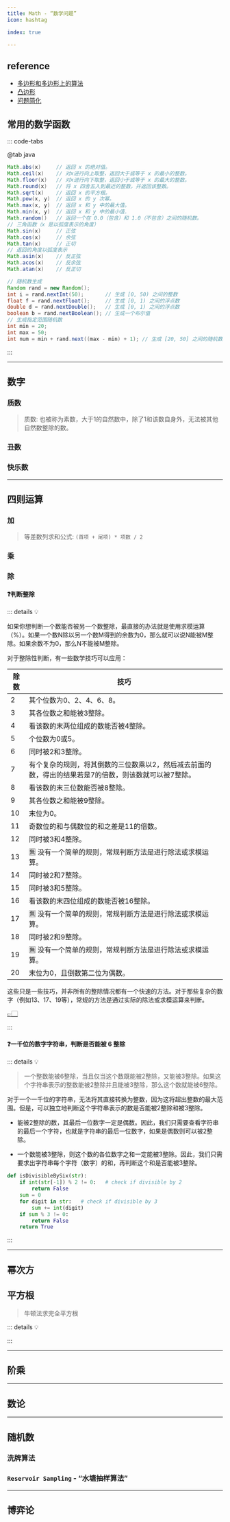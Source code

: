 ```yaml
---
title: Math - “数学问题”
icon: hashtag

index: true

---
```


<!-- more -->

## reference

- [多边形和多边形上的算法](https://visualgo.net/zh/polygon/print)
- [凸边形](https://visualgo.net/zh/convexhull/print)
- [问题简化](https://visualgo.net/zh/reductions/print)

## 常用的数学函数

::: code-tabs

@tab java
```java
Math.abs(x)     // 返回 x 的绝对值。
Math.ceil(x)    // 对x进行向上取整，返回大于或等于 x 的最小的整数。
Math.floor(x)   // 对x进行向下取整，返回小于或等于 x 的最大的整数。
Math.round(x)   // 将 x 四舍五入到最近的整数，并返回该整数。
Math.sqrt(x)    // 返回 x 的平方根。
Math.pow(x, y)  // 返回 x 的 y 次幂。
Math.max(x, y)  // 返回 x 和 y 中的最大值。
Math.min(x, y)  // 返回 x 和 y 中的最小值.
Math.random()   // 返回一个在 0.0（包含）和 1.0（不包含）之间的随机数。
// 三角函数（x 是以弧度表示的角度）
Math.sin(x)     // 正弦
Math.cos(x)     // 余弦
Math.tan(x)     // 正切
// 返回的角度以弧度表示
Math.asin(x)    // 反正弦
Math.acos(x)    // 反余弦
Math.atan(x)    // 反正切

// 随机数生成
Random rand = new Random();
int i = rand.nextInt(50);       // 生成 [0, 50) 之间的整数
float f = rand.nextFloat();     // 生成 [0, 1) 之间的浮点数
double d = rand.nextDouble();   // 生成 [0, 1) 之间的浮点数
boolean b = rand.nextBoolean(); // 生成一个布尔值
// 生成指定范围随机数
int min = 20;
int max = 50;
int num = min + rand.next((max - min) + 1); // 生成 [20, 50] 之间的随机数
```

:::

------

## 数字

### 质数

> 质数: 也被称为素数，大于1的自然数中，除了1和该数自身外，无法被其他自然数整除的数。

<!-- 🟠 计数质数 -->
<!-- @include: @leetcode/problems/0x0200.md#0204 -->

### 丑数

<!-- 🟢 丑数 -->
<!-- @include: @leetcode/problems/0x0200.md#0263 -->

<!-- 🟠 丑数 II -->
<!-- @include: @leetcode/problems/0x0200.md#0264 -->

### 快乐数

<!-- 🟢 快乐数 -->
<!-- @include: @leetcode/problems/0x0200.md#0202 -->

------

## 四则运算

### 加

<!-- 🟢 字符串相加 -->
<!-- @include: @leetcode/problems/0x0400.md#0415 -->

> 等差数列求和公式: `(首项 + 尾项) * 项数 / 2`

<!-- 丢失的数字 -->
<!-- @include: @leetcode/problems/0x0200.md#0268 -->

### 乘

<!-- 🟠 字符串相乘 -->
<!-- @include: @leetcode/problems/0x0000.md#0043 -->

### 除 

#### ❓判断整除

::: details 💡

如果你想判断一个数能否被另一个数整除，最直接的办法就是使用求模运算（%）。如果一个数N除以另一个数M得到的余数为0，那么就可以说N能被M整除。如果余数不为0，那么N不能被M整除。

对于整除性判断，有一些数学技巧可以应用：

| 除数 | 技巧
| --- | ---
| 2     | 其个位数为0、2、4、6、8。
| 3     | 其各位数之和能被3整除。
| 4     | 看该数的末两位组成的数能否被4整除。
| 5     | 个位数为0或5。
| 6     | 同时被2和3整除。
| 7     | 有个复杂的规则，将其倒数的三位数乘以2，然后减去前面的数，得出的结果若是7的倍数，则该数就可以被7整除。
| 8     | 看该数的末三位数能否被8整除。
| 9     | 其各位数之和能被9整除。
| 10    | 末位为0。
| 11    | 奇数位的和与偶数位的和之差是11的倍数。
| 12    | 同时被3和4整除。
| 13    | 🈚️ 没有一个简单的规则，常规判断方法是进行除法或求模运算。
| 14    | 同时被2和7整除。
| 15    | 同时被3和5整除。
| 16    | 看该数的末四位组成的数能否被16整除。
| 17    | 🈚️ 没有一个简单的规则，常规判断方法是进行除法或求模运算。
| 18    | 同时被2和9整除。
| 19    | 🈚️ 没有一个简单的规则，常规判断方法是进行除法或求模运算。
| 20    | 末位为0，且倒数第二位为偶数。

这些只是一些技巧，并非所有的整除情况都有一个快速的方法。对于那些复杂的数字（例如13、17、19等），常规的方法是通过实际的除法或求模运算来判断。

[👉🏻](https://www.cnblogs.com/xz816111/p/4580491.html)

:::

#### ❓一千位的数字字符串，判断是否能被 6 整除

::: details 💡

> 一个整数能被6整除，当且仅当这个数既能被2整除，又能被3整除。如果这个字符串表示的整数能被2整除并且能被3整除，那么这个数就能被6整除。

对于一个一千位的字符串，无法将其直接转换为整数，因为这将超出整数的最大范围。但是，可以独立地判断这个字符串表示的数是否能被2整除和被3整除。

  - 能被2整除的数，其最后一位数字一定是偶数。因此，我们只需要查看字符串的最后一个字符，也就是字符串的最后一位数字，如果是偶数则可以被2整除。

  - 一个数能被3整除，则这个数的各位数字之和一定能被3整除。因此，我们只需要求出字符串每个字符（数字）的和，再判断这个和是否能被3整除。

```py
def isDivisibleBySix(str):
    if int(str[-1]) % 2 != 0:   # check if divisible by 2
        return False
    sum = 0
    for digit in str:   # check if divisible by 3
        sum += int(digit)
    if sum % 3 != 0:
        return False
    return True
```

::: 

------

## 幂次方

<!-- 🟢 2 的幂 -->
<!-- @include: @leetcode/problems/0x0200.md#0231 -->

<!-- 🟢 3 的幂 -->
<!-- @include: @leetcode/problems/0x0300.md#0326 -->

<!-- 🟢 4的幂 -->
<!-- @include: @leetcode/problems/0x0300.md#0342 -->

<!-- 🟠 Pow(x, n) -->
<!-- @include: @leetcode/problems/0x0000.md#0050 -->

<!-- 🟠 超级次方 -->
<!-- @include: @leetcode/problems/0x0300.md#0372 -->

## 平方根

> 牛顿法求完全平方根

::: details 💡



:::

<!-- 🟢 有效的完全平方数 -->
<!-- @include: @leetcode/problems/0x0300.md#0367 -->

<!-- 🟠 完全平方数 -->
<!-- @include: @leetcode/problems/0x0200.md#0279 -->

<!-- 🟠 平方数之和 -->
<!-- @include: @leetcode/problems/0x0600.md#0633 -->

------

## 阶乘

<!-- 🟠 阶乘后的零 -->
<!-- @include: @leetcode/problems/0x0100.md#0172 -->

<!-- 🔴 阶乘函数后 K 个零 -->
<!-- @include: @leetcode/problems/0x0700.md#0793 -->

------

## 数论

<!-- 🔴 数字 1 的个数 -->
<!-- @include: @leetcode/problems/0x0200.md#0233 -->

<!-- 灯泡开关 -->
<!-- @include: @leetcode/problems/0x0300.md#0319 -->

<!-- 灯泡开关 Ⅱ -->
<!-- @include: @leetcode/problems/0x0600.md#0672 -->

------

## 随机数

### 洗牌算法

<!-- 打乱数组 -->
<!-- @include: @leetcode/problems/0x0300.md#0384 -->

### `Reservoir Sampling` - “水塘抽样算法”

<!-- 链表随机节点 -->
<!-- @include: @leetcode/problems/0x0300.md#0382 -->

<!-- 随机数索引 -->
<!-- @include: @leetcode/problems/0x0300.md#0398 -->

------

## 博弈论

<!-- Nim 游戏 -->
<!-- @include: @leetcode/problems/0x0200.md#0292 -->

<!-- 石子游戏 -->
<!-- @include: @leetcode/problems/0x0800.md#0877 -->

<!-- 黑板异或游戏 -->
<!-- @include: @leetcode/problems/0x0800.md#0810 -->